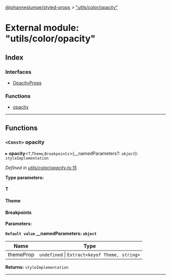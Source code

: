 [@johanneslumpe/styled-props](../README.md) > ["utils/color/opacity"](../modules/_utils_color_opacity_.md)

# External module: "utils/color/opacity"

## Index

### Interfaces

* [OpacityProps](../interfaces/_utils_color_opacity_.opacityprops.md)

### Functions

* [opacity](_utils_color_opacity_.md#opacity)

---

## Functions

<a id="opacity"></a>

### `<Const>` opacity

▸ **opacity**<`T`,`Theme`,`Breakpoints`>(__namedParameters?: *`object`*): `styleImplementation`

*Defined in [utils/color/opacity.ts:15](https://github.com/johanneslumpe/styled-props/blob/8e709f1/src/utils/color/opacity.ts#L15)*

**Type parameters:**

#### T 
#### Theme 
#### Breakpoints 
**Parameters:**

**`Default value` __namedParameters: `object`**

| Name | Type |
| ------ | ------ |
| themeProp | `undefined` \| `Extract<keyof Theme, string>` |

**Returns:** `styleImplementation`

___

